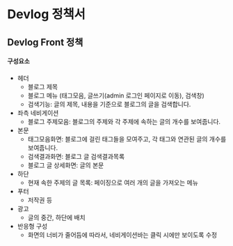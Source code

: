 # Devlog 정책서

## Devlog Front 정책

#### 구성요소

- 헤더
  - 블로그 제목
  - 블로그 메뉴 (태그모음, 글쓰기(admin 로그인 페이지로 이동), 검색창)
  - 검색기능: 글의 제목, 내용을 기준으로 블로그의 글을 검색합니다.
- 좌측 네비게이션
  - 블로그 주제모음: 블로그의 주제와 각 주제에 속하는 글의 개수를 보여줍니다.
- 본문
  - 태그모음화면: 블로그에 걸린 태그들을 모여주고, 각 태그와 연관된 글의 개수를 보여줍니다.
  - 검색결과화면: 블로그 글 검색결과목록
  - 블로그 글 상세화면: 글의 본문
- 하단
  - 현재 속한 주제의 글 목록: 페이징으로 여러 개의 글을 가져오는 메뉴
- 푸터
  - 저작권 등
- 광고
  - 글의 중간, 하단에 배치
- 반응형 구성
  - 화면의 너비가 줄어듬에 따라서, 네비게이션바는 클릭 시에만 보이도록 수정